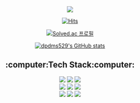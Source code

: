 <div align="center">
<img src="https://capsule-render.vercel.app/api?type=waving&color=ffb6c1&height=300&section=header&text=Hi,%20I'm%20YEEUN!&fontSize=70&fontColor=ffffff" />
  
[![Hits](https://hits.seeyoufarm.com/api/count/incr/badge.svg?url=https%3A%2F%2Fgithub.com%2Fdpdms529&count_bg=%23F9A3F8&title_bg=%23555555&icon=&icon_color=%23E7E7E7&title=hits&edge_flat=false)](https://hits.seeyoufarm.com)

[![Solved.ac
프로필](http://mazassumnida.wtf/api/v2/generate_badge?boj=musiclove529)](https://solved.ac/musiclove529)

[![dpdms529's GitHub stats](https://github-readme-stats.vercel.app/api?username=dpdms529&count_private=true&show_icons=true&theme=swift)](https://github.com/dpdms529/github-readme-stats)

<h2> :computer:Tech Stack:computer: </h2>
<img src="https://img.shields.io/badge/Spring-6DB33F?style=flat-square&logo=Spring&logoColor=white"/>
<img src="https://img.shields.io/badge/Flask-000000?style=flat-square&logo=Flask&logoColor=white"/>
<img src="https://img.shields.io/badge/Android-3DDC84?style=flat-square&logo=Android&logoColor=white"/>
<br>
<img src="https://img.shields.io/badge/Oracle-F80000?style=flat-square&logo=Oracle&logoColor=white"/>
<img src="https://img.shields.io/badge/MySQL-4479A1?style=flat-square&logo=MySQL&logoColor=white"/>
<img src="https://img.shields.io/badge/SQLite-003B57?style=flat-square&logo=SQLite&logoColor=white"/>
<br>
<img src="https://img.shields.io/badge/AWS-232F3E?style=flat-square&logo=amazonwebservices&logoColor=white"/>
<img src="https://img.shields.io/badge/Linux-FCC624?style=flat-square&logo=Linux&logoColor=white"/>
<img src="https://img.shields.io/badge/Git-F05032?style=flat-square&logo=Git&logoColor=white"/>

</div>
